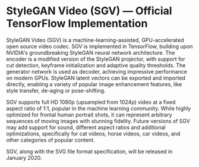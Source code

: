 # StyleGAN Video (SGV) &mdash; Official TensorFlow Implementation

StyleGAN Video (SGV) is a machine-learning-assisted, GPU-accelerated open source video codec. SGV is implemented in TensorFlow, building upon NVIDIA's groundbreaking StyleGAN neural network architecture. The encoder is a modified version of the StyleGAN projector, with support for cut detection, keyframe initialization and adaptive quality thresholds. The generator network is used as decoder, achieving impressive performance on modern GPUs. StyleGAN latent vectors can be exported and imported directly, enabling a variety of popular image enhancement features, like style transfer, de-aging or pose-shifting.

SGV supports full HD 1080p (upsampled from 1024p) video at a fixed aspect ratio of 1:1, popular in the machine learning community. While highly optimized for frontal human portrait shots, it can represent arbitrary sequences of moving images with stunning fidelity. Future versions of SGV may add support for sound, different aspect ratios and additional optimizations, specifically for cat videos, horse videos, car videos, and other categories of popular content.

SGV, along with the SVG file format specification, will be released in January 2020.
